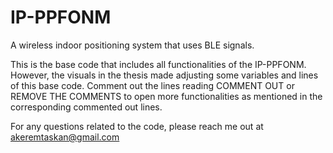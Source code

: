 # IP-PPFONM
A wireless indoor positioning system that uses BLE signals.

This is the base code that includes all functionalities of the IP-PPFONM. However, the visuals in the thesis made adjusting some variables and lines of this base code.
Comment out the lines reading COMMENT OUT or REMOVE THE COMMENTS to open more functionalities as mentioned in the corresponding commented out lines.

For any questions related to the code, please reach me out at akeremtaskan@gmail.com

